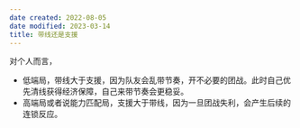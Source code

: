 ```yaml
---
date created: 2022-08-05
date modified: 2023-03-14
title: 带线还是支援
---
```


对个人而言，

- 低端局，带线大于支援，因为队友会乱带节奏，开不必要的团战。此时自己优先清线获得经济保障，自己来带节奏会更稳妥。
- 高端局或者说能力匹配局，支援大于带线，因为一旦团战失利，会产生后续的连锁反应。
